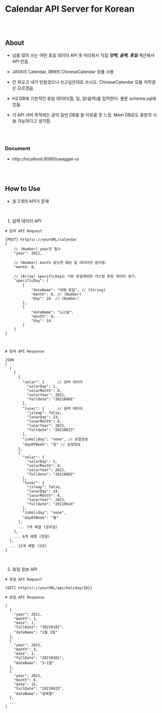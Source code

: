 # Calendar API Server for Korean

<br/>
<br/>

## About
* 남들 많이 쓰는 어떤 휴일 데이터 API 못 미더워서 직접 ***양력, 음력, 휴일*** 계산해서 API 만듬.

* JAVA의 Calendar, IBM의 ChineseCalendar 모듈 사용

* 안 퍼오고 내가 만들었으니 쓰고싶은대로 쓰시오. ChineseCalendar 모듈 저작권은 모르겠음.


* H2 DB에 기본적인 휴일 데이터(월, 일, 양/음력)를 입력한다. 물론 schema.sql에 있음.

* 이 API 서버 목적에는 굳이 일반 DB를 쓸 이유를 못 느낌. Mem DB로도 충분히 사용 가능하다고 생각함.



<br/><br/>

### Document

- http://localhost:8080/swagger-ui

<br/><br/>

## How to Use
- 총 2개의 API가 존재

<br/>

1. 달력 데이터 API

```
# 달력 API Request

[POST] http(s)://yourURL/calendar 
{
    // (Number) year만 필수
	"year": 2021, 

    // (Number) month 넣으면 해당 달 데이터만 받아옴.
    "month: 8, 

    // (Array) specificDay는 기본 휴일제외한 커스텀 휴일 데이터 넣기.
	"specificDay": [
		{
			"dateName": "대체 휴일", // (String)
			"month": 8, // (Number)
			"day": 16  // (Number)
		},
		{
			"dateName": "노는날",
			"month": 8,
			"day": 14
		}
	]
}



# 달력 API Response

JSON
[
  [
    [
      {
        "solar": {      // 양력 데이터
          "solarDay": 1,
          "solarMonth": 8,
          "solarYear": 2021,
          "fulldate": "20210801"
        },
        "lunar": {      // 음력 데이터
          "isleap": false,
          "lunarDay": 23,
          "lunarMonth": 6,
          "lunarYear": 2021,
          "fulldate": "20210623"
        },
        "isHoliday": "none", // 휴일정보
        "dayOfWeek": "일" // 요일정보
      },
      {
        "solar": {
          "solarDay": 2,
          "solarMonth": 8,
          "solarYear": 2021,
          "fulldate": "20210802"
        },
        "lunar": {
          "isleap": false,
          "lunarDay": 24,
          "lunarMonth": 6,
          "lunarYear": 2021,
          "fulldate": "20210624"
        },
        "isHoliday": "none",
        "dayOfWeek": "월"
      },
      ... 7개 배열 (일주일)
    ],
    ... 6개 배열 (한달)
  ], 
  ... 12개 배열 (1년)
]

```

<br/>

2. 휴일 정보 API 

```
# 휴일 API Request

[GET] http(s)://yourURL/api/holiday/2021

# 휴일 API Response

[
  {
    "year": 2021,
    "month": 1,
    "date": 1,
    "fullDate": "20210101",
    "dateName": "1월 1일"
  },
  {
    "year": 2021,
    "month": 3,
    "date": 1,
    "fullDate": "20210301",
    "dateName": "3·1절"
  },
  {
    "year": 2021,
    "month": 8,
    "date": 15,
    "fullDate": "20210815",
    "dateName": "광복절"
  },
  ...
]

```
